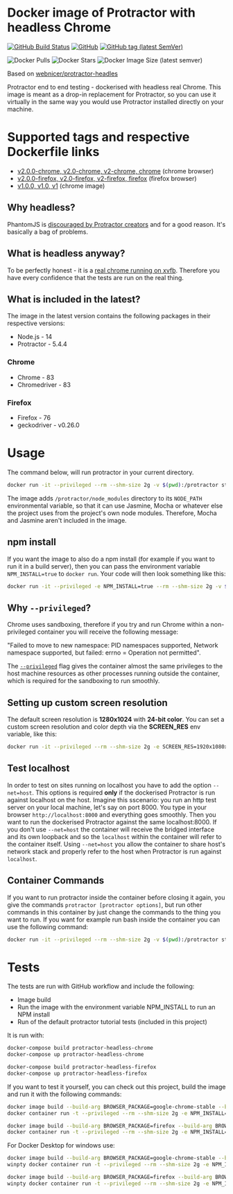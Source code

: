 # Docker image of Protractor with headless Chrome

[![GitHub Build Status](https://img.shields.io/github/workflow/status/Steeff0/protractor-headless/docker-image-test/master?style=flat-square)](https://github.com/Steeff0/protractor-headless/actions?query=workflow%3Adocker-image-test)
[![GitHub](https://img.shields.io/github/license/Steeff0/protractor-headless?style=flat-square)](https://github.com/Steeff0/protractor-headless/blob/master/LICENSE)
[![GitHub tag (latest SemVer)](https://img.shields.io/github/v/tag/Steeff0/protractor-headless?style=flat-square)](https://github.com/Steeff0/protractor-headless/blob/(https://img.shields.io/github/v/tag/Steeff0/protractor-headless)/)

![Docker Pulls](https://img.shields.io/docker/pulls/stevengerritsen/protractor-headless?style=flat-square)
![Docker Stars](https://img.shields.io/docker/stars/stevengerritsen/protractor-headless?style=flat-square)
![Docker Image Size (latest semver)](https://img.shields.io/docker/image-size/stevengerritsen/protractor-headless?style=flat-square)

Based on [webnicer/protractor-headles](https://www.github.com/jciolek/docker-protractor-headless)

Protractor end to end testing - dockerised with headless real Chrome. This image is meant as a drop-in replacement for Protractor, so you can use it virtually in the same way you would use Protractor installed directly on your machine.

# Supported tags and respective Dockerfile links
* [v2.0.0-chrome, v2.0-chrome, v2-chrome, chrome](https://github.com/Steeff0/protractor-headless/blob/v2.0.0/Dockerfile) (chrome browser)
* [v2.0.0-firefox, v2.0-firefox, v2-firefox, firefox](https://github.com/Steeff0/protractor-headless/blob/v2.0.0/Dockerfile) (firefox browser)
* [v1.0.0, v1.0, v1](https://github.com/Steeff0/protractor-headless/blob/v1.0.0/Dockerfile) (chrome image)

## Why headless?

PhantomJS is [discouraged by Protractor creators](https://angular.github.io/protractor/#/browser-setup#setting-up-phantomjs) and for a good reason. It's basically a bag of problems.

## What is headless anyway?

To be perfectly honest - it is a [real chrome running on xvfb](http://tobyho.com/2015/01/09/headless-browser-testing-xvfb/). Therefore you have every confidence that the tests are run on the real thing.

## What is included in the latest?

The image in the latest version contains the following packages in their respective versions:

* Node.js - 14
* Protractor - 5.4.4

### Chrome
* Chrome - 83
* Chromedriver - 83

### Firefox
* Firefox - 76
* geckodriver - v0.26.0

# Usage

The command below, will run protractor in your current directory.

```bash
docker run -it --privileged --rm --shm-size 2g -v $(pwd):/protractor stevengerritsen/protractor-headless:[chrome|firefox] protractor [protractor options]
```

The image adds `/protractor/node_modules` directory to its `NODE_PATH` environmental variable, so that it can use Jasmine, Mocha or whatever else the project uses from the project's own node modules. Therefore, Mocha and Jasmine aren't included in the image.

## npm install
If you want the image to also do a npm install (for example if you want to run it in a build server), then you can pass the environment variable `NPM_INSTALL=true` to `docker run`. Your code will then look something like this:

```bash
docker run -it --privileged -e NPM_INSTALL=true --rm --shm-size 2g -v $(pwd):/protractor stevengerritsen/protractor-headless:[chrome|firefox] protractor [protractor options]
```

## Why `--privileged`?

Chrome uses sandboxing, therefore if you try and run Chrome within a non-privileged container you will receive the following message:

"Failed to move to new namespace: PID namespaces supported, Network namespace supported, but failed: errno = Operation not permitted".

The [`--privileged`](https://docs.docker.com/engine/reference/run/#runtime-privilege-and-linux-capabilities) flag gives the container almost the same privileges to the host machine resources as other processes running outside the container, which is required for the sandboxing to run smoothly.

## Setting up custom screen resolution

The default screen resolution is **1280x1024** with **24-bit color**. You can set a custom screen resolution and color depth via the **SCREEN_RES** env variable, like this:

```bash
docker run -it --privileged --rm --shm-size 2g -e SCREEN_RES=1920x1080x24 -v $(pwd):/protractor stevengerritsen/protractor-headless protractor [protractor options]
```

## Test localhost

In order to test on sites running on localhost you have to add the option `--net=host`. This options is required **only** if the dockerised Protractor is run against localhost on the host. Imagine this sscenario: you run an http test server on your local machine, let's say on port 8000. You type in your browser `http://localhost:8000` and everything goes smoothly. Then you want to run the dockerised Protractor against the same localhost:8000. If you don't use `--net=host` the container will receive the bridged interface and its own loopback and so the `localhost` within the container will refer to the container itself. Using `--net=host` you allow the container to share host's network stack and properly refer to the host when Protractor is run against `localhost`.

## Container Commands

If you want to run protractor inside the container before closing it again, you give the commands `protractor [protractor options]`, but run other commands in this container by just change the commands to the thing you want to run. If you want for example run bash inside the container you can use the following command:

```bash
docker run -it --privileged --rm --shm-size 2g -v $(pwd):/protractor stevengerritsen/protractor-headless bash
```

# Tests
The tests are run with GitHub workflow and include the following:

* Image build
* Run the image with the environment variable NPM_INSTALL to run an NPM install
* Run of the default protractor tutorial tests (included in this project)

It is run with:

```bash
docker-compose build protractor-headless-chrome
docker-compose up protractor-headless-chrome
```

```bash
docker-compose build protractor-headless-firefox
docker-compose up protractor-headless-firefox
```

If you want to test it yourself, you can check out this project, build the image and run it with the following commands:

```bash
docker image build --build-arg BROWSER_PACKAGE=google-chrome-stable --build-arg BROWSER_VERSION=83 --build-arg WEBDRIVER_PACKAGE=chromedriver --build-arg WEBDRIVER_VERSION=83 -f $DOCKERFILE_PATH -t ${IMAGE_NAME}:chrome .
docker container run -t --privileged --rm --shm-size 2g -e NPM_INSTALL=true -e SELENIUM_BROWSER=chrome -v $(pwd)/protractor-project:/protractor protractor-headless-chrome protractor ./conf.js
```

```bash
docker image build --build-arg BROWSER_PACKAGE=firefox --build-arg BROWSER_VERSION=76 --build-arg WEBDRIVER_PACKAGE=geckodriver --build-arg WEBDRIVER_VERSION=v0.26.0 -f $DOCKERFILE_PATH -t ${IMAGE_NAME}:firefox .
docker container run -t --privileged --rm --shm-size 2g -e NPM_INSTALL=true -e SELENIUM_BROWSER=firefox -v $(pwd)/protractor-project:/protractor protractor-headless-firefox protractor ./conf.js
```

For Docker Desktop for windows use:

```bash
docker image build --build-arg BROWSER_PACKAGE=google-chrome-stable --build-arg BROWSER_VERSION=83 --build-arg WEBDRIVER_PACKAGE=chromedriver --build-arg WEBDRIVER_VERSION=83 -f $DOCKERFILE_PATH -t ${IMAGE_NAME}:chrome .
winpty docker container run -t --privileged --rm --shm-size 2g -e NPM_INSTALL=true -e SELENIUM_BROWSER=chrome -v /$(pwd -W)/protractor-project:/protractor protractor-headless-chrome protractor ./conf.js
```

```bash
docker image build --build-arg BROWSER_PACKAGE=firefox --build-arg BROWSER_VERSION=76 --build-arg WEBDRIVER_PACKAGE=geckodriver --build-arg WEBDRIVER_VERSION=v0.26.0 -f $DOCKERFILE_PATH -t ${IMAGE_NAME}:firefox .
winpty docker container run -t --privileged --rm --shm-size 2g -e NPM_INSTALL=true -e SELENIUM_BROWSER=firefox -v /$(pwd -W)/protractor-project:/protractor protractor-headless-firefox protractor ./conf.js
```
